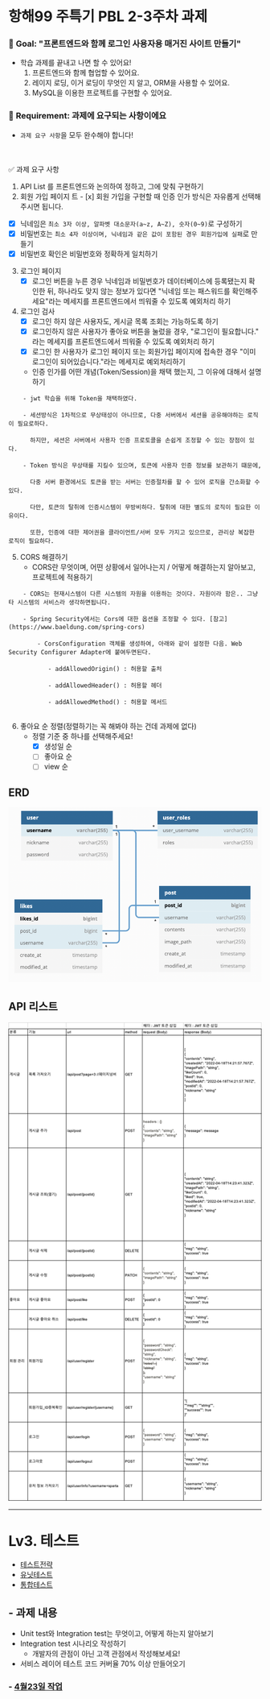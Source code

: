 
# 항해99 주특기 PBL 2-3주차 과제

### 🏁 **Goal:  "프론트엔드와 함께 로그인 사용자용 매거진 사이트 만들기"**

- 학습 과제를 끝내고 나면 할 수 있어요!
    1. 프론트엔드와 함께 협업할 수 있어요.
    2. 레이지 로딩, 이거 로딩이 무엇인 지 알고, ORM을 사용할 수 있어요.
    3. MySQL을 이용한 프로젝트를 구현할 수 있어요.

### 🚩 **Requirement:  과제에 요구되는 사항이에요**

- `과제 요구 사항`을 모두 완수해야 합니다!
<br>
<br>
    ✅ 과제 요구 사항


1. API List 를 프론트엔드와 논의하여 정하고, 그에 맞춰 구현하기
2. 회원 가입 페이지
트  - [x] 회원 가입을 구현할 때 인증 인가 방식은 자유롭게 선택해주시면 됩니다.
  - [x] 닉네임은 `최소 3자 이상, 알파벳 대소문자(a~z, A~Z), 숫자(0~9)`로 구성하기
  - [x] 비밀번호는 `최소 4자 이상이며, 닉네임과 같은 값이 포함된 경우 회원가입에 실패`로 만들기
  - [x] 비밀번호 확인은 비밀번호와 정확하게 일치하기

3. 로그인 페이지
   - [x] 로그인 버튼을 누른 경우 닉네임과 비밀번호가 데이터베이스에 등록됐는지 확인한 뒤, 하나라도 맞지 않는 정보가 있다면 "닉네임 또는 패스워드를 확인해주세요"라는 메세지를 프론트엔드에서 띄워줄 수 있도록 예외처리 하기

4. 로그인 검사
   - [x] 로그인 하지 않은 사용자도, 게시글 목록 조회는 가능하도록 하기
   - [x] 로그인하지 않은 사용자가 좋아요 버튼을 눌렀을 경우, "로그인이 필요합니다." 라는 메세지를 프론트엔드에서 띄워줄 수 있도록 예외처리 하기
   - [x] 로그인 한 사용자가 로그인 페이지 또는 회원가입 페이지에 접속한 경우 "이미 로그인이 되어있습니다."라는 메세지로 예외처리하기
   - 인증 인가를 어떤 개념(Token/Session)을 채택 했는지, 그 이유에 대해서 설명하기
```
    - jwt 학습을 위해 Token을 채택하였다.
   
    - 세션방식은 1차적으로 무상태성이 아니므로, 다중 서버에서 세션을 공유해야하는 로직이 필요로하다.
    
      하지만, 세션은 서버에서 사용자 인증 프로토콜을 손쉽게 조정할 수 있는 장점이 있다.

    - Token 방식은 무상태를 지킬수 있으며, 토큰에 사용자 인증 정보를 보관하기 떄문에,

      다중 서버 환경에서도 토큰을 받는 서버는 인증절차를 할 수 있어 로직을 간소화할 수 있다.

      다만, 토큰의 탈취에 인증시스템이 무방비하다. 탈취에 대한 별도의 로직이 필요한 이유이다.

      또한, 인증에 대한 제어권을 클라이언트/서버 모두 가지고 있으므로, 관리상 복잡한 로직이 필요하다.
```

5. CORS 해결하기
   - CORS란 무엇이며, 어떤 상황에서 일어나는지 / 어떻게 해결하는지 알아보고, 프로젝트에 적용하기
```
    - CORS는 현재시스템이 다른 시스템의 자원을 이용하는 것이다. 자원이라 함은.. 그냥 타 시스템의 서비스라 생각하면됩니다.
    
    - Spring Security에서는 Cors에 대한 옵션을 조정할 수 있다. [참고](https://www.baeldung.com/spring-cors)
    
        - CorsConfiguration 객체를 생성하여, 아래와 같이 설정한 다음. Web Security Configurer Adapter에 붙여두면된다.
        
           - addAllowedOrigin() : 허용할 출처
           
           - addAllowedHeader() : 허용할 헤더
           
           - addAllowedMethod() : 허용할 메서드
           
```


6. 좋아요 순 정렬(정렬하기는 꼭 해봐야 하는 건데 과제에 없다)
   - 정렬 기준 중 하나를 선택해주세요!
       - [x] 생성일 순
       - [ ] 좋아요 순
       - [ ] view 순

## ERD

![img.png](image/erd.png)


## API 리스트

![img.png](image/API_list.png)


---
# Lv3. 테스트

- [테스트전략](https://www.popit.kr/spring-guide-%ED%85%8C%EC%8A%A4%ED%8C%85-%EC%A0%84%EB%9E%B5/)
- [유닛테스트](https://galid1.tistory.com/772)
- [통합테스트](https://galid1.tistory.com/735)


## - 과제 내용

- Unit test와 Integration test는 무엇이고, 어떻게 하는지 알아보기
- Integration test 시나리오 작성하기
    - 개발자의 관점이 아닌 고객 관점에서 작성해보세요!
- 서비스 레이어 테스트 코드 커버율 70% 이상 만들어오기

### - [4월23일 작업](개발일기/8일차.md)

